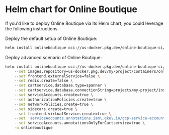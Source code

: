 # Helm chart for Online Boutique

If you'd like to deploy Online Boutique via its Helm chart, you could leverage the following instructions.

Deploy the default setup of Online Boutique:
```sh
helm install onlineboutique oci://us-docker.pkg.dev/online-boutique-ci/charts/onlineboutique
```

Deploy advanced scenario of Online Boutique:
```sh
helm install onlineboutique oci://us-docker.pkg.dev/online-boutique-ci/charts/onlineboutique \
    --set images.repository=us-docker.pkg.dev/my-project/containers/onlineboutique \
    --set frontend.externalService=false \
    --set redis.create=false \
    --set cartservice.database.type=spanner \
    --set cartservice.database.connectionString=projects/my-project/instances/onlineboutique/databases/carts \
    --set serviceAccounts.create=true \
    --set authorizationPolicies.create=true \
    --set networkPolicies.create=true \
    --set sidecars.create=true \
    --set frontend.virtualService.create=true \
    --set 'serviceAccounts.annotations.iam\.gke\.io/gcp-service-account=spanner-db-user@my-project.iam.gserviceaccount.com' \
    --set serviceAccounts.annotationsOnlyForCartservice=true \
    -n onlineboutique
```